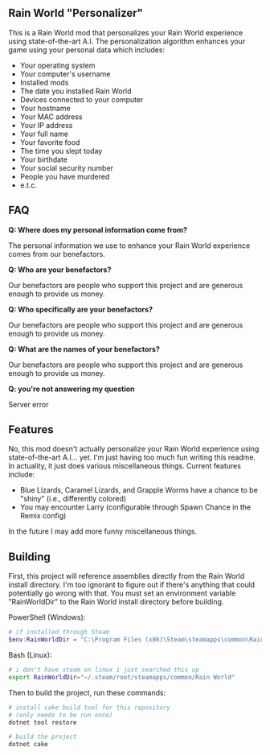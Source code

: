 ## Rain World "Personalizer"
This is a Rain World mod that personalizes your Rain World experience using state-of-the-art A.I.
The personalization algorithm enhances your game using your personal data which includes:
- Your operating system
- Your computer's username
- Installed mods
- The date you installed Rain World
- Devices connected to your computer
- Your hostname
- Your MAC address
- Your IP address
- Your full name
- Your favorite food
- The time you slept today
- Your birthdate
- Your social security number
- People you have murdered
- e.t.c.

## FAQ
**Q: Where does my personal information come from?**

The personal information we use to enhance your Rain World experience comes from our benefactors.

**Q: Who are your benefactors?**

Our benefactors are people who support this project and are generous enough to provide us money.

**Q: Who specifically are your benefactors?**

Our benefactors are people who support this project and are generous enough to provide us money.

**Q: What are the names of your benefactors?**

Our benefactors are people who support this project and are generous enough to provide us money.

**Q: you're not answering my question**

Server error

## Features
No, this mod doesn't actually personalize your Rain World experience using state-of-the-art A.I... yet.
I'm just having too much fun writing this readme. In actuality, it just does
various miscellaneous things. Current features include:
- Blue Lizards, Caramel Lizards, and Grapple Worms have a chance to be "shiny" (i.e., differently colored)
- You may encounter Larry (configurable through Spawn Chance in the Remix config)

In the future I may add more funny miscellaneous things.

## Building
First, this project will reference assemblies directly from the Rain World install directory.
I'm too ignorant to figure out if there's anything that could potentially go wrong with that.
You must set an environment variable "RainWorldDir" to the Rain World install directory before building.

PowerShell (Windows):
```powershell
# if installed through Steam
$env:RainWorldDir = "C:\Program Files (x86)\Steam\steamapps\common\Rain World"
```
Bash (Linux):
```bash
# i don't have steam on linux i just searched this up
export RainWorldDir="~/.steam/root/steamapps/common/Rain World"
```

Then to build the project, run these commands:
```bash
# install cake build tool for this repository
# (only needs to be run once)
dotnet tool restore

# build the project
dotnet cake
```